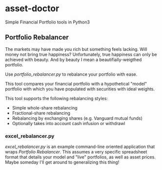 # asset-doctor
Simple Financial Portfolio tools in Python3

## Portfolio Rebalancer

The markets may have made you rich but something feels lacking.  Will money not bring true happiness?  Unfortunately, true happiness can only be achieved with beauty.  And by beauty I mean a beautifially-weigthed portfolio.

Use *portfolio_rebalancer.py* to rebalance your portfolio with ease.

This tool compares your financial portfolio with a hypothetical "model" portfolio with which you have populated with securities with ideal weights.

This tool supports the following rebalancing styles:

* Simple whole-share rebalancing
* Fractional-share rebalancing
* Rebalancing by exchanging shares (e.g. Vanguard mutual funds)
* Optionally takes into account cash infusion or withdrawl

### excel_rebalancer.py

*excel_rebalancer.py* is an example command-line oriented application that wraps *Portfolio Rebalancer*.  This assumes a very specific spreadsheet format that details your model and "live" portfolios, as well as asset prices.  Maybe someday I'll get around to generalizing this thing!

